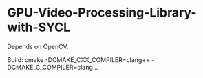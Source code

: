 # GPU-Video-Processing-Library-with-SYCL

Depends on OpenCV.


Build:
cmake -DCMAKE_CXX_COMPILER=clang++ -DCMAKE_C_COMPILER=clang ..
